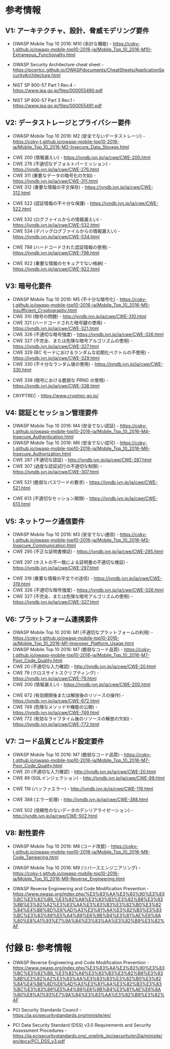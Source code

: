 
# 参考情報

## V1: アーキテクチャ、設計、脅威モデリング要件

- OWASP Mobile Top 10 2016: M10 (余計な機能) - <https://coky-t.github.io/owasp-mobile-top10-2016-ja/Mobile_Top_10_2016-M10-Extraneous_Functionality.html>
- OWASP Security Architecture cheat sheet - <https://jpcertcc.github.io/OWASPdocuments/CheatSheets/ApplicationSecurityArchitecture.html>

- NIST SP 800-57 Part 1 Rev.4 - <https://www.ipa.go.jp/files/000055490.pdf>
- NIST SP 800-57 Part 3 Rev.1 - <https://www.ipa.go.jp/files/000055491.pdf>

## V2: データストレージとプライバシー要件

- OWASP Mobile Top 10 2016: M2 (安全でないデータストレージ) - <https://coky-t.github.io/owasp-mobile-top10-2016-ja/Mobile_Top_10_2016-M2-Insecure_Data_Storage.html>
<!-- - CWE 117 (Improper Output Neutralization for Logs) - <https://jvndb.jvn.jp/ja/cwe/CWE-117.html> -->
- CWE 200 (情報漏えい) - <https://jvndb.jvn.jp/ja/cwe/CWE-200.html>
- CWE 276 (不適切なデフォルトパーミッション) - <https://jvndb.jvn.jp/ja/cwe/CWE-276.html>
- CWE 311 (重要なデータの暗号化の欠如) - <https://jvndb.jvn.jp/ja/cwe/CWE-311.html>
- CWE 312 (重要な情報の平文保存) - <https://jvndb.jvn.jp/ja/cwe/CWE-312.html>
<!-- - CWE 316 (Cleartext Storage of Sensitive Information in Memory) - <https://jvndb.jvn.jp/ja/cwe/CWE-316.html> -->
<!-- - CWE 359 (Exposure of Private Information ('Privacy Violation')) - <https://jvndb.jvn.jp/ja/cwe/CWE-359.html> -->
- CWE 522 (認証情報の不十分な保護) - <https://jvndb.jvn.jp/ja/cwe/CWE-522.html>
<!-- - CWE 524 (Information Exposure Through Caching) - <https://jvndb.jvn.jp/ja/cwe/CWE-524.html> -->
<!-- - CWE 530 (Exposure of Backup File to an Unauthorized Control Sphere) - <https://jvndb.jvn.jp/ja/cwe/CWE-530.html> -->
- CWE 532 (ログファイルからの情報漏えい) - <https://jvndb.jvn.jp/ja/cwe/CWE-532.html>
- CWE 534 (デバッグログファイルからの情報漏えい) - <https://jvndb.jvn.jp/ja/cwe/CWE-534.html>
<!-- - CWE 634 (Weaknesses that Affect System Processes) - <https://jvndb.jvn.jp/ja/cwe/CWE-634.html> -->
- CWE 798 (ハードコードされた認証情報の使用) - <https://jvndb.jvn.jp/ja/cwe/CWE-798.html>
<!-- - CWE 921 (Storage of Sensitive Data in a Mechanism without Access Control) - <https://jvndb.jvn.jp/ja/cwe/CWE-921.html> -->
- CWE 922 (重要な情報のセキュアでない格納) - <https://jvndb.jvn.jp/ja/cwe/CWE-922.html>

## V3: 暗号化要件

- OWASP Mobile Top 10 2016: M5 (不十分な暗号化) - <https://coky-t.github.io/owasp-mobile-top10-2016-ja/Mobile_Top_10_2016-M5-Insufficient_Cryptography.html>
- CWE 310 (暗号の問題) - <http://jvndb.jvn.jp/ja/cwe/CWE-310.html>
- CWE 321 (ハードコードされた暗号鍵の使用) - <https://jvndb.jvn.jp/ja/cwe/CWE-321.html>
- CWE 326 (不適切な暗号強度) - <https://jvndb.jvn.jp/ja/cwe/CWE-326.html>
- CWE 327 (不完全、または危険な暗号アルゴリズムの使用) - <https://jvndb.jvn.jp/ja/cwe/CWE-327.html>
- CWE 329 (BC モードにおけるランダムな初期化ベクトルの不使用) - <https://jvndb.jvn.jp/ja/cwe/CWE-329.html>
- CWE 330 (不十分なランダム値の使用) - <https://jvndb.jvn.jp/ja/cwe/CWE-330.html>
<!-- - CWE 337 (Predictable Seed in PRNG) - <https://jvndb.jvn.jp/ja/cwe/CWE-337.html> -->
- CWE 338 (暗号における脆弱な PRNG の使用) - <https://jvndb.jvn.jp/ja/cwe/CWE-338.html>

- CRYPTREC - <https://www.cryptrec.go.jp/>

## V4: 認証とセッション管理要件

- OWASP Mobile Top 10 2016: M4 (安全でない認証) - <https://coky-t.github.io/owasp-mobile-top10-2016-ja/Mobile_Top_10_2016-M4-Insecure_Authentication.html>
- OWASP Mobile Top 10 2016: M6 (安全でない認可) - <https://coky-t.github.io/owasp-mobile-top10-2016-ja/Mobile_Top_10_2016-M6-Insecure_Authorization.html>
- CWE 287 (不適切な認証) - <http://jvndb.jvn.jp/ja/cwe/CWE-287.html>
- CWE 307 (過度な認証試行の不適切な制限) - <https://jvndb.jvn.jp/ja/cwe/CWE-307.html>
<!-- - CWE 308 (Use of Single-factor Authentication) - <https://jvndb.jvn.jp/ja/cwe/CWE-308.html> -->
- CWE 521 (脆弱なパスワードの要求) - <https://jvndb.jvn.jp/ja/cwe/CWE-521.html>
<!-- - CWE 604 (Use of Client-Side Authentication) - <https://jvndb.jvn.jp/ja/cwe/CWE-604.html> -->
- CWE 613 (不適切なセッション期限) - <https://jvndb.jvn.jp/ja/cwe/CWE-613.html>

## V5: ネットワーク通信要件

- OWASP Mobile Top 10 2016: M3 (安全でない通信) - <https://coky-t.github.io/owasp-mobile-top10-2016-ja/Mobile_Top_10_2016-M3-Insecure_Communication.html>
- CWE 295 (不正な証明書検証) - <https://jvndb.jvn.jp/ja/cwe/CWE-295.html>
<!-- - CWE 296 (Improper Following of a Certificate's Chain of Trust) - <https://jvndb.jvn.jp/ja/cwe/CWE-296.html> -->
- CWE 297 (ホストの不一致による証明書の不適切な検証) - <https://jvndb.jvn.jp/ja/cwe/CWE-297.html>
<!-- - CWE 298 (Improper Validation of Certificate Expiration) - <https://jvndb.jvn.jp/ja/cwe/CWE-298.html> -->
<!-- - CWE 308 (Use of Single-factor Authentication) - <https://jvndb.jvn.jp/ja/cwe/CWE-308.html> -->
- CWE 319 (重要な情報の平文での送信) - <https://jvndb.jvn.jp/ja/cwe/CWE-319.html>
- CWE 326 (不適切な暗号強度) - <https://jvndb.jvn.jp/ja/cwe/CWE-326.html>
- CWE 327 (不完全、または危険な暗号アルゴリズムの使用) - <https://jvndb.jvn.jp/ja/cwe/CWE-327.html>
<!-- - CWE 780 (Use of RSA Algorithm without OAEP) - <https://jvndb.jvn.jp/ja/cwe/CWE-780.html> -->
<!-- - CWE 940 (Improper Verification of Source of a Communication Channel) - <https://jvndb.jvn.jp/ja/cwe/CWE-940.html> -->
<!-- - CWE 941 (Incorrectly Specified Destination in a Communication Channel) - <https://jvndb.jvn.jp/ja/cwe/CWE-941.html> -->

## V6: プラットフォーム連携要件

- OWASP Mobile Top 10 2016: M1 (不適切なプラットフォームの利用) - <https://coky-t.github.io/owasp-mobile-top10-2016-ja/Mobile_Top_10_2016-M1-Improper_Platform_Usage.html>
- OWASP Mobile Top 10 2016: M7 (脆弱なコード品質) - <https://coky-t.github.io/owasp-mobile-top10-2016-ja/Mobile_Top_10_2016-M7-Poor_Code_Quality.html>
- CWE 20 (不適切な入力確認) - <http://jvndb.jvn.jp/ja/cwe/CWE-20.html>
- CWE 79 (クロスサイトスクリプティング) - <https://jvndb.jvn.jp/ja/cwe/CWE-79.html>
- CWE 200 (情報漏えい) - <https://jvndb.jvn.jp/ja/cwe/CWE-200.html>
<!-- - CWE 250 (Execution with Unnecessary Privileges) - <https://jvndb.jvn.jp/ja/cwe/CWE-250.html> -->
- CWE 672 (有効期限後または解放後のリソースの操作) - <https://jvndb.jvn.jp/ja/cwe/CWE-672.html>
- CWE 749 (危険なメソッドや機能の公開) - <https://jvndb.jvn.jp/ja/cwe/CWE-749.html>
- CWE 772 (有効なライフタイム後のリソースの解放の欠如) - <https://jvndb.jvn.jp/ja/cwe/CWE-772.html>
<!-- - CWE 920 (Improper Restriction of Power Consumption) - <https://jvndb.jvn.jp/ja/cwe/CWE-920.html> -->
<!-- - CWE 925 (Improper Verification of Intent by Broadcast Receiver) - <https://jvndb.jvn.jp/ja/cwe/CWE-925.html> -->
<!-- - CWE 926 (Improper Export of Android Application Components) - <https://jvndb.jvn.jp/ja/cwe/CWE-926.html> -->
<!-- - CWE 927 (Use of Implicit Intent for Sensitive Communication) - <https://jvndb.jvn.jp/ja/cwe/CWE-927.html> -->
<!-- - CWE 939 (Improper Authorization in Handler for Custom URL Scheme) - <https://jvndb.jvn.jp/ja/cwe/CWE-939.html> -->

## V7: コード品質とビルド設定要件

- OWASP Mobile Top 10 2016: M7 (脆弱なコード品質) - <https://coky-t.github.io/owasp-mobile-top10-2016-ja/Mobile_Top_10_2016-M7-Poor_Code_Quality.html>
- CWE 20 (不適切な入力確認) - <http://jvndb.jvn.jp/ja/cwe/CWE-20.html>
- CWE 89 (SQLインジェクション) - <http://jvndb.jvn.jp/ja/cwe/CWE-89.html>
<!-- - CWE 95 (Improper Neutralization of Directives in Dynamically Evaluated Code ('Eval Injection')) - <http://jvndb.jvn.jp/ja/cwe/CWE-95.html> -->
- CWE 119 (バッファエラー) - <http://jvndb.jvn.jp/ja/cwe/CWE-119.html>
<!-- - CWE 215 (Information Exposure through Debug Information) - <http://jvndb.jvn.jp/ja/cwe/CWE-215.html> -->
- CWE 388 (エラー処理) - <http://jvndb.jvn.jp/ja/cwe/CWE-388.html>
<!-- - CWE 489 (Leftover Debug Code) - <http://jvndb.jvn.jp/ja/cwe/CWE-489.html> -->
- CWE 502 (信頼性のないデータのデシリアライゼーション) - <http://jvndb.jvn.jp/ja/cwe/CWE-502.html>
<!-- - CWE 511 (Logic/Time Bomb) - <http://jvndb.jvn.jp/ja/cwe/CWE-511.html> -->
<!-- - CWE 656 (Reliance on Security through Obscurity) - <http://jvndb.jvn.jp/ja/cwe/CWE-656.html> -->
<!-- - CWE 676 (Use of Potentially Dangerous Function)  - <http://jvndb.jvn.jp/ja/cwe/CWE-676.html> -->
<!-- - CWE 937 (OWASP Top Ten 2013 Category A9 - Using Components with Known Vulnerabilities) - <http://jvndb.jvn.jp/ja/cwe/CWE-937.html> -->

## V8: 耐性要件

- OWASP Mobile Top 10 2016: M8 (コード改竄) - <https://coky-t.github.io/owasp-mobile-top10-2016-ja/Mobile_Top_10_2016-M8-Code_Tampering.html>
- OWASP Mobile Top 10 2016: M9 (リバースエンジニアリング) - <https://coky-t.github.io/owasp-mobile-top10-2016-ja/Mobile_Top_10_2016-M9-Reverse_Engineering.html>

- OWASP Reverse Engineering and Code Modification Prevention - <https://www.owasp.org/index.php/%E3%83%AA%E3%83%90%E3%83%BC%E3%82%B9_%E3%82%A8%E3%83%B3%E3%82%B8%E3%83%8B%E3%82%A2%E3%83%AA%E3%83%B3%E3%82%B0%E3%82%84%E4%B8%8D%E6%AD%A3%E3%81%AA%E3%82%B3%E3%83%BC%E3%83%89%E5%A4%89%E6%9B%B4%E3%81%AE%E6%8A%80%E8%A1%93%E7%9A%84%E3%83%AA%E3%82%B9%E3%82%AF>

# 付録 B: 参考情報

- OWASP Reverse Engineering and Code Modification Prevention - <https://www.owasp.org/index.php/%E3%83%AA%E3%83%90%E3%83%BC%E3%82%B9_%E3%82%A8%E3%83%B3%E3%82%B8%E3%83%8B%E3%82%A2%E3%83%AA%E3%83%B3%E3%82%B0%E3%82%84%E4%B8%8D%E6%AD%A3%E3%81%AA%E3%82%B3%E3%83%BC%E3%83%89%E5%A4%89%E6%9B%B4%E3%81%AE%E6%8A%80%E8%A1%93%E7%9A%84%E3%83%AA%E3%82%B9%E3%82%AF>

- PCI Security Standards Council - <https://ja.pcisecuritystandards.org/minisite/en/>
- PCI Data Security Standard (DSS) v3.0 Requirements and Security Assessment Procedures - <https://ja.pcisecuritystandards.org/_onelink_/pcisecurity/en2ja/minisite/en/docs/PCI_DSS_v3.pdf>

